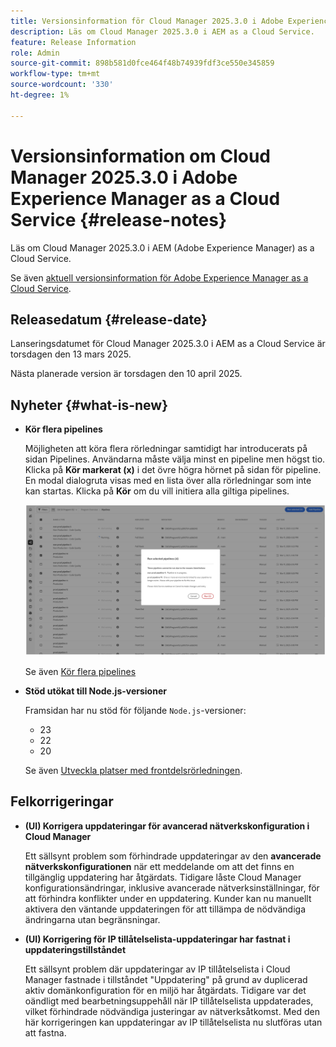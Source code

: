 ```yaml
---
title: Versionsinformation för Cloud Manager 2025.3.0 i Adobe Experience Manager as a Cloud Service
description: Läs om Cloud Manager 2025.3.0 i AEM as a Cloud Service.
feature: Release Information
role: Admin
source-git-commit: 898b581d0fce464f48b74939fdf3ce550e345859
workflow-type: tm+mt
source-wordcount: '330'
ht-degree: 1%

---
```


# Versionsinformation om Cloud Manager 2025.3.0 i Adobe Experience Manager as a Cloud Service {#release-notes}

<!-- https://wiki.corp.adobe.com/display/DMSArchitecture/Cloud+Manager+2025.03.0+Release -->

Läs om Cloud Manager 2025.3.0 i AEM (Adobe Experience Manager) as a Cloud Service.


Se även [aktuell versionsinformation för Adobe Experience Manager as a Cloud Service](/help/release-notes/release-notes-cloud/release-notes-current.md).

## Releasedatum {#release-date}

Lanseringsdatumet för Cloud Manager 2025.3.0 i AEM as a Cloud Service är torsdagen den 13 mars 2025.

Nästa planerade version är torsdagen den 10 april 2025.

## Nyheter {#what-is-new}

* **Kör flera pipelines**

  Möjligheten att köra flera rörledningar samtidigt har introducerats på sidan Pipelines. Användarna måste välja minst en pipeline men högst tio. Klicka på **Kör markerat (x)** i det övre högra hörnet på sidan för pipeline. En modal dialogruta visas med en lista över alla rörledningar som inte kan startas. Klicka på **Kör** om du vill initiera alla giltiga pipelines.

  ![Dialogrutan Kör markerade pipelines](/help/implementing/cloud-manager/release-notes/assets/run-selected-pipelines.png)

  Se även [Kör flera pipelines](/help/implementing/cloud-manager/configuring-pipelines/managing-pipelines.md#run-multiple-pipelines)

* **Stöd utökat till Node.js-versioner**

  Framsidan har nu stöd för följande `Node.js`-versioner:

   * 23
   * 22
   * 20

  Se även [Utveckla platser med frontdelsrörledningen](/help/implementing/developing/introduction/developing-with-front-end-pipelines.md#node-versions). <!-- CMGR-65307 -->

<!--
## Early adoption program {#early-adoption}

Be a part of Cloud Manager's early adoption program and have a chance to test upcoming features. -->


## Felkorrigeringar

* **(UI) Korrigera uppdateringar för avancerad nätverkskonfiguration i Cloud Manager**

  Ett sällsynt problem som förhindrade uppdateringar av den **avancerade nätverkskonfigurationen** när ett meddelande om att det finns en tillgänglig uppdatering har åtgärdats. Tidigare låste Cloud Manager konfigurationsändringar, inklusive avancerade nätverksinställningar, för att förhindra konflikter under en uppdatering. Kunder kan nu manuellt aktivera den väntande uppdateringen för att tillämpa de nödvändiga ändringarna utan begränsningar. <!-- CMGR-65913 and CMGR-65788 -->

* **(UI) Korrigering för IP tillåtelselista-uppdateringar har fastnat i uppdateringstillståndet**

  Ett sällsynt problem där uppdateringar av IP tillåtelselista i Cloud Manager fastnade i tillståndet &quot;Uppdatering&quot; på grund av duplicerad aktiv domänkonfiguration för en miljö har åtgärdats. Tidigare var det oändligt med bearbetningsuppehåll när IP tillåtelselista uppdaterades, vilket förhindrade nödvändiga justeringar av nätverksåtkomst. Med den här korrigeringen kan uppdateringar av IP tillåtelselista nu slutföras utan att fastna. <!-- CMGR-65786 -->




<!-- ## Known issues {#known-issues} -->
